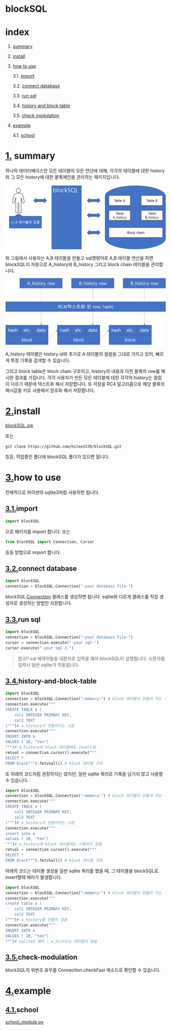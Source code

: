 blockSQL
======
# index
1. [summary](#1.-summary)

2. [install](#2.install)

3. [how to use](#3.how-to-use)

    3.1. [import](#3.1.import)

    3.2. [connect database](#3.2.connect-database)

    3.3. [run sql](#3.3.run-sql)

    3.4. [history and block table](#3.4.history-and-block-table)

    3.5. [check modulation](#3.5.check-modulation)

4. [example](#4.예제)

    4.1. [school](#3.1.school)



# [1.](#index) summary

 하나의 데이터베이스안 모든 테이블의 모든 연산에 대해, 각각의 테이블에 대한 history와 그 모든 history에 대한 블록체인을 관리하는 패키지입니다.

![구조설명](./doc/구조.png)

 위 그림에서 사용자는 A,B 테이블을 만들고 sql명령어로 A,B 테이블 연산을 하면 blockSQL이 자동으로 A_history와 B_history 그리고 block chain 테이블을 관리합니다.

 ![구조설명2](./doc/block-history-구조.png)

A_history 테이블은 history id와 추가로 A 테이블의 컬럼을 그대로 가지고 있어, 빠르게 특정 기록을 검색할 수 있습니다.

그리고 block table은 block chain 구조이고, history의 내용과 이전 블록의 row를 해시한 결과를 가집니다. 각각 사용자가 만든 모든 테이블에 대한 각각의 history는 컬럼이 다르기 때문에 텍스트화 해서 저장합니다. 또 저장을 RC4 알고리즘으로 해당 블록의 해시값을 키로 사용해서 암호화 해서 저장합니다.

# [2.](#index)install

[blockSQL.zip](https://github.com/hslee1539/blockSQL/archive/master.zip)

또는

`git clone https://github.com/hslee1539/blockSQL.git`

등등, 작업중인 폴더에 blockSQL 폴더가 있으면 됩니다.

# [3.](#index)how to use
전체적으로 파이썬의 sqlite3처럼 사용하면 됩니다.
## [3.1.](#3.how-to-use)import
~~~python
import blockSQL
~~~
으로 패키지를 import 합니다. 또는
~~~python
from blockSQL import Connection, Cursor
~~~
등등 방법으로 import 합니다.

## [3.2.](#3.how-to-use)connect database
~~~python
import blockSQL
connection = blockSQL.Connection("-your databass file-")
~~~
blockSQL.[Connection](./connection_module.py) 클래스를 생성하면 됩니다.
sqlite와 다르게 클래스를 직접 생성자로 생성하는 방법만 지원합니다.
## [3.3.](#3.how-to-use)run sql
~~~python
import blockSQL
connection = blockSQL.Connection("-your databass file-")
cursor = connection.execute("-your sql-")
cursor.execute("-your sql 2-")
~~~
>참고!! sql 예약어들을 대문자로 입력을 해야 blockSQL이  실행됩니다. 소문자를 입력시 일반 sqlite가 작동됩니다.

## [3.4.](#3.how-to-use)history-and-block-table
~~~python
import blockSQL
connection = blockSQL.Connection(":memory:") # block 테이블이 만들어 지는 시점
connection.execute("""
CREATE TABLE a (
    col1 INTEGER PRIMARY KEY,
    col2 TEXT
)""")# a_history가 만들어지는 시점
connection.execute("""
INSERT INTO a
VALUES ( 10, "ten")
""")# a_history와 block 테이블에도 insert됨
retval = connection.cursor().execute("""
SELECT *
FROM block""").fetchall() # block 테이블 조회
~~~
또 아래의 코드처럼 권장하지는 않지만, 일반 sqlite 쿼리로 기록을 남기지 않고 사용할 수 있습니다.
~~~python
import blockSQL
connection = blockSQL.Connection(":memory:") # block 테이블이 만들어 지는 시점
connection.execute("""
CREATE TABLE a (
    col1 INTEGER PRIMARY KEY,
    col2 TEXT
)""")# a_history가 만들어지는 시점
connection.execute("""
insert into a
values ( 10, "ten")
""")# a_history와 block 테이블에는 기록되지 않음
retval = connection.cursor().execute("""
SELECT *
FROM block""").fetchall() # block 테이블 조회
~~~

아래의 코드는 테이블 생성을 일반 sqlite 쿼리를 했을 때, 그 테이블을 blockSQL로 insert할때 에러가 발생합니다.
~~~python
import blockSQL
connection = blockSQL.Connection(":memory:") # block 테이블이 만들어 지는 시점
connection.execute("""
create table a (
    col1 INTEGER PRIMARY KEY,
    col2 TEXT
)""")# a_history를 만들지 않음
connection.execute("""
INSERT INTO a
VALUES ( 10, "ten")
""")# sqlite3 에러 : a_history 테이블이 없음
~~~
## [3.5.](#3.how-to-use)check-modulation
blockSQL의 위변조 유무를 Connection.checkFast 메소드로 확인할 수 있습니다.

# [4.](#index)example
## [4.1.](#3.example)school
[school_module.py](./example/school_module.py)

